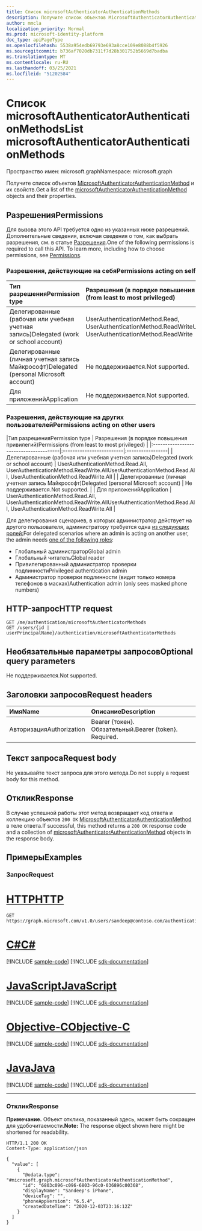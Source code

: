 ```yaml
---
title: Список microsoftAuthenticatorAuthenticationMethods
description: Получите список объектов MicrosoftAuthenticatorAuthenticationMethod и их свойств.
author: mmcla
localization_priority: Normal
ms.prod: microsoft-identity-platform
doc_type: apiPageType
ms.openlocfilehash: 5538a954edb69793e693a8cce109e8088b4f5926
ms.sourcegitcommit: b736af7020db7311f7d28b301752b5669d7badba
ms.translationtype: MT
ms.contentlocale: ru-RU
ms.lasthandoff: 03/25/2021
ms.locfileid: "51202584"
---
```

# <a name="list-microsoftauthenticatorauthenticationmethods"></a><span data-ttu-id="ef208-103">Список microsoftAuthenticatorAuthenticationMethods</span><span class="sxs-lookup"><span data-stu-id="ef208-103">List microsoftAuthenticatorAuthenticationMethods</span></span>
<span data-ttu-id="ef208-104">Пространство имен: microsoft.graph</span><span class="sxs-lookup"><span data-stu-id="ef208-104">Namespace: microsoft.graph</span></span>

<span data-ttu-id="ef208-105">Получите список объектов [MicrosoftAuthenticatorAuthenticationMethod](../resources/microsoftauthenticatorauthenticationmethod.md) и их свойств.</span><span class="sxs-lookup"><span data-stu-id="ef208-105">Get a list of the [microsoftAuthenticatorAuthenticationMethod](../resources/microsoftauthenticatorauthenticationmethod.md) objects and their properties.</span></span>

## <a name="permissions"></a><span data-ttu-id="ef208-106">Разрешения</span><span class="sxs-lookup"><span data-stu-id="ef208-106">Permissions</span></span>

<span data-ttu-id="ef208-p101">Для вызова этого API требуется одно из указанных ниже разрешений. Дополнительные сведения, включая сведения о том, как выбрать разрешения, см. в статье [Разрешения](/graph/permissions-reference).</span><span class="sxs-lookup"><span data-stu-id="ef208-p101">One of the following permissions is required to call this API. To learn more, including how to choose permissions, see [Permissions](/graph/permissions-reference).</span></span>

### <a name="permissions-acting-on-self"></a><span data-ttu-id="ef208-109">Разрешения, действующие на себя</span><span class="sxs-lookup"><span data-stu-id="ef208-109">Permissions acting on self</span></span>

|<span data-ttu-id="ef208-110">Тип разрешения</span><span class="sxs-lookup"><span data-stu-id="ef208-110">Permission type</span></span>      | <span data-ttu-id="ef208-111">Разрешения (в порядке повышения привилегий)</span><span class="sxs-lookup"><span data-stu-id="ef208-111">Permissions (from least to most privileged)</span></span>              |
|:---------------------------------------|:-------------------------|
| <span data-ttu-id="ef208-112">Делегированные (рабочая или учебная учетная запись)</span><span class="sxs-lookup"><span data-stu-id="ef208-112">Delegated (work or school account)</span></span>     | <span data-ttu-id="ef208-113">UserAuthenticationMethod.Read, UserAuthenticationMethod.ReadWrite</span><span class="sxs-lookup"><span data-stu-id="ef208-113">UserAuthenticationMethod.Read, UserAuthenticationMethod.ReadWrite</span></span> |
| <span data-ttu-id="ef208-114">Делегированные (личная учетная запись Майкрософт)</span><span class="sxs-lookup"><span data-stu-id="ef208-114">Delegated (personal Microsoft account)</span></span> | <span data-ttu-id="ef208-115">Не поддерживается.</span><span class="sxs-lookup"><span data-stu-id="ef208-115">Not supported.</span></span> |
| <span data-ttu-id="ef208-116">Для приложений</span><span class="sxs-lookup"><span data-stu-id="ef208-116">Application</span></span>                            | <span data-ttu-id="ef208-117">Не поддерживается.</span><span class="sxs-lookup"><span data-stu-id="ef208-117">Not supported.</span></span> |

### <a name="permissions-acting-on-other-users"></a><span data-ttu-id="ef208-118">Разрешения, действующие на других пользователей</span><span class="sxs-lookup"><span data-stu-id="ef208-118">Permissions acting on other users</span></span>

|<span data-ttu-id="ef208-119">Тип разрешения</span><span class="sxs-lookup"><span data-stu-id="ef208-119">Permission type</span></span>      | <span data-ttu-id="ef208-120">Разрешения (в порядке повышения привилегий)</span><span class="sxs-lookup"><span data-stu-id="ef208-120">Permissions (from least to most privileged)</span></span>              |
|:---------------------------------------|:-------------------------|:-----------------|
| <span data-ttu-id="ef208-121">Делегированные (рабочая или учебная учетная запись)</span><span class="sxs-lookup"><span data-stu-id="ef208-121">Delegated (work or school account)</span></span>     | <span data-ttu-id="ef208-122">UserAuthenticationMethod.Read.All, UserAuthenticationMethod.ReadWrite.All</span><span class="sxs-lookup"><span data-stu-id="ef208-122">UserAuthenticationMethod.Read.All, UserAuthenticationMethod.ReadWrite.All</span></span> |
| <span data-ttu-id="ef208-123">Делегированные (личная учетная запись Майкрософт)</span><span class="sxs-lookup"><span data-stu-id="ef208-123">Delegated (personal Microsoft account)</span></span> | <span data-ttu-id="ef208-124">Не поддерживается.</span><span class="sxs-lookup"><span data-stu-id="ef208-124">Not supported.</span></span> |
| <span data-ttu-id="ef208-125">Для приложений</span><span class="sxs-lookup"><span data-stu-id="ef208-125">Application</span></span>                            | <span data-ttu-id="ef208-126">UserAuthenticationMethod.Read.All, UserAuthenticationMethod.ReadWrite.All</span><span class="sxs-lookup"><span data-stu-id="ef208-126">UserAuthenticationMethod.Read.All, UserAuthenticationMethod.ReadWrite.All</span></span> |

<span data-ttu-id="ef208-127">Для делегирования сценариев, в которых администратор действует на другого пользователя, администратору требуется одна [из следующих ролей:](/azure/active-directory/users-groups-roles/directory-assign-admin-roles#available-roles)</span><span class="sxs-lookup"><span data-stu-id="ef208-127">For delegated scenarios where an admin is acting on another user, the admin needs [one of the following roles](/azure/active-directory/users-groups-roles/directory-assign-admin-roles#available-roles):</span></span>
* <span data-ttu-id="ef208-128">Глобальный администратор</span><span class="sxs-lookup"><span data-stu-id="ef208-128">Global admin</span></span>
* <span data-ttu-id="ef208-129">Глобальный читатель</span><span class="sxs-lookup"><span data-stu-id="ef208-129">Global reader</span></span>
* <span data-ttu-id="ef208-130">Привилегированный администратор проверки подлинности</span><span class="sxs-lookup"><span data-stu-id="ef208-130">Privileged authentication admin</span></span>
* <span data-ttu-id="ef208-131">Администратор проверки подлинности (видит только номера телефонов в масках)</span><span class="sxs-lookup"><span data-stu-id="ef208-131">Authentication admin (only sees masked phone numbers)</span></span>

## <a name="http-request"></a><span data-ttu-id="ef208-132">HTTP-запрос</span><span class="sxs-lookup"><span data-stu-id="ef208-132">HTTP request</span></span>

<!-- {
  "blockType": "ignored"
}
-->
``` http
GET /me/authentication/microsoftAuthenticatorMethods
GET /users/{id | userPrincipalName}/authentication/microsoftAuthenticatorMethods
```

## <a name="optional-query-parameters"></a><span data-ttu-id="ef208-133">Необязательные параметры запросов</span><span class="sxs-lookup"><span data-stu-id="ef208-133">Optional query parameters</span></span>

<span data-ttu-id="ef208-134">Не поддерживается.</span><span class="sxs-lookup"><span data-stu-id="ef208-134">Not supported.</span></span>

## <a name="request-headers"></a><span data-ttu-id="ef208-135">Заголовки запросов</span><span class="sxs-lookup"><span data-stu-id="ef208-135">Request headers</span></span>

|<span data-ttu-id="ef208-136">Имя</span><span class="sxs-lookup"><span data-stu-id="ef208-136">Name</span></span>|<span data-ttu-id="ef208-137">Описание</span><span class="sxs-lookup"><span data-stu-id="ef208-137">Description</span></span>|
|:---|:---|
|<span data-ttu-id="ef208-138">Авторизация</span><span class="sxs-lookup"><span data-stu-id="ef208-138">Authorization</span></span>|<span data-ttu-id="ef208-p102">Bearer {токен}. Обязательный.</span><span class="sxs-lookup"><span data-stu-id="ef208-p102">Bearer {token}. Required.</span></span>|

## <a name="request-body"></a><span data-ttu-id="ef208-141">Текст запроса</span><span class="sxs-lookup"><span data-stu-id="ef208-141">Request body</span></span>

<span data-ttu-id="ef208-142">Не указывайте текст запроса для этого метода.</span><span class="sxs-lookup"><span data-stu-id="ef208-142">Do not supply a request body for this method.</span></span>

## <a name="response"></a><span data-ttu-id="ef208-143">Отклик</span><span class="sxs-lookup"><span data-stu-id="ef208-143">Response</span></span>

<span data-ttu-id="ef208-144">В случае успешной работы этот метод возвращает код ответа и коллекцию объектов `200 OK` [MicrosoftAuthenticatorAuthenticationMethod](../resources/microsoftauthenticatorauthenticationmethod.md) в теле ответа.</span><span class="sxs-lookup"><span data-stu-id="ef208-144">If successful, this method returns a `200 OK` response code and a collection of [microsoftAuthenticatorAuthenticationMethod](../resources/microsoftauthenticatorauthenticationmethod.md) objects in the response body.</span></span>

## <a name="examples"></a><span data-ttu-id="ef208-145">Примеры</span><span class="sxs-lookup"><span data-stu-id="ef208-145">Examples</span></span>

### <a name="request"></a><span data-ttu-id="ef208-146">Запрос</span><span class="sxs-lookup"><span data-stu-id="ef208-146">Request</span></span>

# <a name="http"></a>[<span data-ttu-id="ef208-147">HTTP</span><span class="sxs-lookup"><span data-stu-id="ef208-147">HTTP</span></span>](#tab/http)
<!-- {
  "blockType": "request",
  "name": "list_microsoftauthenticatorauthenticationmethod"
}
-->
``` http
GET https://graph.microsoft.com/v1.0/users/sandeep@contoso.com/authentication/microsoftAuthenticatorMethods
```
# <a name="c"></a>[<span data-ttu-id="ef208-148">C#</span><span class="sxs-lookup"><span data-stu-id="ef208-148">C#</span></span>](#tab/csharp)
[!INCLUDE [sample-code](../includes/snippets/csharp/list-microsoftauthenticatorauthenticationmethod-csharp-snippets.md)]
[!INCLUDE [sdk-documentation](../includes/snippets/snippets-sdk-documentation-link.md)]

# <a name="javascript"></a>[<span data-ttu-id="ef208-149">JavaScript</span><span class="sxs-lookup"><span data-stu-id="ef208-149">JavaScript</span></span>](#tab/javascript)
[!INCLUDE [sample-code](../includes/snippets/javascript/list-microsoftauthenticatorauthenticationmethod-javascript-snippets.md)]
[!INCLUDE [sdk-documentation](../includes/snippets/snippets-sdk-documentation-link.md)]

# <a name="objective-c"></a>[<span data-ttu-id="ef208-150">Objective-C</span><span class="sxs-lookup"><span data-stu-id="ef208-150">Objective-C</span></span>](#tab/objc)
[!INCLUDE [sample-code](../includes/snippets/objc/list-microsoftauthenticatorauthenticationmethod-objc-snippets.md)]
[!INCLUDE [sdk-documentation](../includes/snippets/snippets-sdk-documentation-link.md)]

# <a name="java"></a>[<span data-ttu-id="ef208-151">Java</span><span class="sxs-lookup"><span data-stu-id="ef208-151">Java</span></span>](#tab/java)
[!INCLUDE [sample-code](../includes/snippets/java/list-microsoftauthenticatorauthenticationmethod-java-snippets.md)]
[!INCLUDE [sdk-documentation](../includes/snippets/snippets-sdk-documentation-link.md)]

---



### <a name="response"></a><span data-ttu-id="ef208-152">Отклик</span><span class="sxs-lookup"><span data-stu-id="ef208-152">Response</span></span>
<span data-ttu-id="ef208-153">**Примечание.** Объект отклика, показанный здесь, может быть сокращен для удобочитаемости.</span><span class="sxs-lookup"><span data-stu-id="ef208-153">**Note:** The response object shown here might be shortened for readability.</span></span>
<!-- {
  "blockType": "response",
  "truncated": true,
  "@odata.type": "Collection(microsoft.graph.microsoftAuthenticatorAuthenticationMethod)"
}
-->
``` http
HTTP/1.1 200 OK
Content-Type: application/json

{
  "value": [
    {
      "@odata.type": "#microsoft.graph.microsoftAuthenticatorAuthenticationMethod",
      "id": "6803c096-c096-6803-96c0-036896c00368",
      "displayName": "Sandeep's iPhone",
      "deviceTag": "",
      "phoneAppVersion": "6.5.4",
      "createdDateTime": "2020-12-03T23:16:12Z"
    }
  ]
}
```


